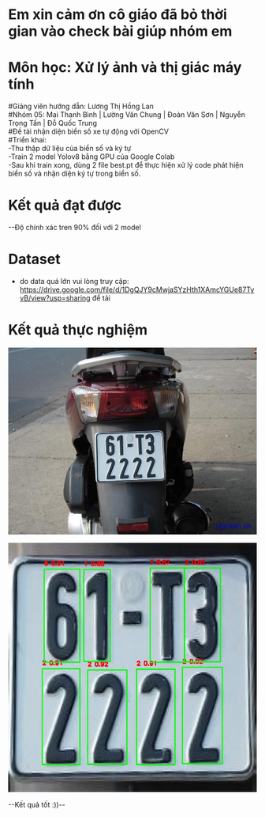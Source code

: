 # Em xin cảm ơn cô giáo đã bỏ thời gian vào check bài giúp nhóm em
# Môn học: Xử lý ảnh và thị giác máy tính <br>
#Giảng viên hướng dẫn: Lương Thị Hồng Lan<br>
#Nhóm 05: Mai Thanh Bình | Lường Văn Chung | Đoàn Văn Sơn | Nguyễn Trọng Tấn | Đỗ Quốc Trung <br>
#Đề tài nhận diện biển số xe tự động với OpenCV<br>
#Triển khai: <br>
-Thu thập dữ liệu của biển số và ký tự <br>
-Train 2 model Yolov8 bằng GPU của Google Colab <br>
-Sau khi train xong, dùng 2 file best.pt để thực hiện xử lý code phát hiện biển số và nhận diện ký tự trong biển số. <br>

# Kết quả đạt được
--Độ chính xác tren 90% đối với 2 model
# Dataset 
- do data quá lớn vui lòng truy cập: https://drive.google.com/file/d/1DgQJY9cMwjaSYzHth1XAmcYGUe87TyvB/view?usp=sharing để tải
# Kết quả thực nghiệm
![Ảnh đầu vào](test_img_video/images/1.jpg "Ảnh đầu vào")

![ảnh nhận diện](output_img_video/output_img/plate_1/plate_1_chars.jpg "Ảnh nhận diện")

--Kết quả tốt :))--
